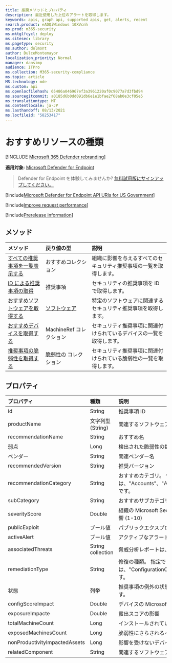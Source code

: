 ```yaml
---
title: 推奨メソッドとプロパティ
description: 最近使用した上位のアラートを取得します。
keywords: apis, graph api, supported apis, get, alerts, recent
search.product: eADQiWindows 10XVcnh
ms.prod: m365-security
ms.mktglfcycl: deploy
ms.sitesec: library
ms.pagetype: security
ms.author: dolmont
author: DulceMontemayor
localization_priority: Normal
manager: dansimp
audience: ITPro
ms.collection: M365-security-compliance
ms.topic: article
MS.technology: mde
ms.custom: api
ms.openlocfilehash: 65486a046967ef3a3961220af0c9077a7d3fbd94
ms.sourcegitcommit: a0185d6b0dd091db6e1e1bfae2f68ab0e3cf05e5
ms.translationtype: MT
ms.contentlocale: ja-JP
ms.lasthandoff: 08/13/2021
ms.locfileid: "58253417"
---
```

# <a name="recommendation-resource-type"></a>おすすめリソースの種類

[!INCLUDE [Microsoft 365 Defender rebranding](../../includes/microsoft-defender.md)]


**適用対象:** [Microsoft Defender for Endpoint](https://go.microsoft.com/fwlink/?linkid=2154037)

> Defender for Endpoint を体験してみませんか? [無料試用版にサインアップしてください。](https://signup.microsoft.com/create-account/signup?products=7f379fee-c4f9-4278-b0a1-e4c8c2fcdf7e&ru=https://aka.ms/MDEp2OpenTrial?ocid=docs-wdatp-exposedapis-abovefoldlink)

[!include[Microsoft Defender for Endpoint API URIs for US Government](../../includes/microsoft-defender-api-usgov.md)]

[!include[Improve request performance](../../includes/improve-request-performance.md)]


[!include[Prerelease information](../../includes/prerelease.md)]

## <a name="methods"></a>メソッド
メソッド |戻り値の型 |説明
:---|:---|:---
[すべての推奨事項を一覧表示する](get-all-recommendations.md) | おすすめコレクション | 組織に影響を与えるすべてのセキュリティ推奨事項の一覧を取得します。
[ID による推奨事項の取得](get-recommendation-by-id.md) | 推奨事項 | セキュリティの推奨事項を ID で取得します。
[おすすめソフトウェアを取得する](list-recommendation-software.md)| [ソフトウェア](software.md) | 特定のソフトウェアに関連するセキュリティ推奨事項を取得します。
[おすすめデバイスを取得する](get-recommendation-machines.md)|MachineRef コレクション | セキュリティ推奨事項に関連付けられているデバイスの一覧を取得します。
[推奨事項の脆弱性を取得する](get-recommendation-vulnerabilities.md) | [脆弱性の](vulnerability.md) コレクション | セキュリティ推奨事項に関連付けられている脆弱性の一覧を取得します。


## <a name="properties"></a>プロパティ
プロパティ |   種類   |   説明
:---|:---|:---
id | String | 推奨事項 ID
productName | 文字列型 (String) | 関連するソフトウェア名  
recommendationName | String | おすすめ名
弱点 | Long | 検出された脆弱性の数
ベンダー | String | 関連ベンダー名
recommendedVersion | String | 推奨バージョン
recommendationCategory | String | おすすめカテゴリ。 使用できる値は、"Accounts"、"Application"、"Network"、"OS"、"SecurityStack" です。
subCategory | String | おすすめサブカテゴリ
severityScore | Double | 組織の Microsoft Secure Score for Devices に対する構成の潜在的な影響 (1-10)
publicExploit | ブール値 | パブリックエクスプロイトが利用可能 
activeAlert | ブール値 | アクティブなアラートは、この推奨事項に関連付けられている
associatedThreats | String collection | 脅威分析レポートは、この推奨事項に関連付けられている
remediationType | String | 修復の種類。 指定できる値は、"ConfigurationChange"、"Update"、"Upgrade"、"Uninstall" です。
状態 | 列挙 | 推奨事項の例外の状態。 指定できる値は、"Active" と "Exception" です。
configScoreImpact | Double | デバイスの Microsoft Secure Score の影響
exposureImpacte | Double | 露出スコアの影響
totalMachineCount | Long | インストールされているデバイスの数
exposedMachinesCount | Long | 脆弱性にさらされるインストール済みデバイスの数
nonProductivityImpactedAssets | Long | 影響を受けないデバイスの数  
relatedComponent | String |  関連するソフトウェア コンポーネント
